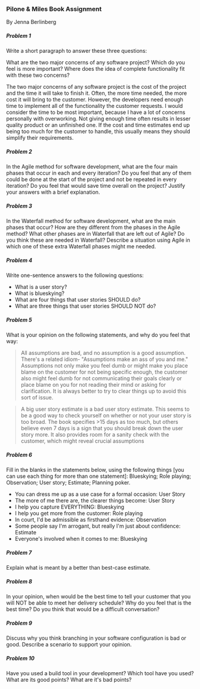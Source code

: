 ### Pilone & Miles Book Assignment
By Jenna Berlinberg

##### Problem 1
Write a short paragraph to answer these three questions:

What are the two major concerns of any software project?
Which do you feel is more important?
Where does the idea of complete functionality fit with these two concerns?

The two major concerns of any software project is the cost of the project and the time it will take to finish it. Often, the more time needed, the more cost it will bring to the customer. However, the developers need enough time to implement all of the functionality the customer requests. I would consider the time to be most important, because I have a lot of concerns personally with overworking. Not giving enough time often results in lesser quality product or an unfinished one. If the cost and time estimates end up being too much for the customer to handle, this usually means they should simplify their requirements.

##### Problem 2
In the Agile method for software development, what are the four main phases that occur in each and every iteration? Do you feel that any of them could be done at the start of the project and not be repeated in every iteration? Do you feel that would save time overall on the project? Justify your answers with a brief explanation.

##### Problem 3
In the Waterfall method for software development, what are the main phases that occur? How are they different from the phases in the Agile method? What other phases are in Waterfall that are left out of Agile? Do you think these are needed in Waterfall? Describe a situation using Agile in which one of these extra Waterfall phases might me needed.

##### Problem 4
Write one-sentence answers to the following questions:

- What is a user story?
- What is blueskying?
- What are four things that user stories SHOULD do?
- What are three things that user stories SHOULD NOT do?

##### Problem 5

What is your opinion on the following statements, and why do you feel that way:

> All assumptions are bad, and no assumption is a good assumption.
There's a related idiom- "Assumptions make an ass of you and me." Assumptions not only make you feel dumb or might make you place blame on the customer for not being specific enough, the customer also might feel dumb for not communicating their goals clearly or place blame on you for not reading their mind or asking for clarification. It is always better to try to clear things up to avoid this sort of issue. 

> A big user story estimate is a bad user story estimate.
This seems to be a good way to check yourself on whether or not your user story is too broad. The book specifies >15 days as too much, but others believe even 7 days is a sign that you should break down the user story more. It also provides room for a sanity check with the customer, which might reveal crucial assumptions  

##### Problem 6
Fill in the blanks in the statements below, using the following things [you can use each thing for more than one statement]: Blueskying; Role playing; Observation; User story; Estimate; Planning poker.

- You can dress me up as a use case for a formal occasion: User Story
- The more of me there are, the clearer things become: User Story
- I help you capture EVERYTHING: Blueskying
- I help you get more from the customer: Role playing
- In court, I'd be admissible as firsthand evidence: Observation
- Some people say I'm arrogant, but really I'm just about confidence: Estimate
- Everyone's involved when it comes to me: Blueskying

##### Problem 7
Explain what is meant by a better than best-case estimate.

##### Problem 8
In your opinion, when would be the best time to tell your customer that you will NOT be able to meet her delivery schedule? Why do you feel that is the best time? Do you think that would be a difficult conversation?

##### Problem 9
Discuss why you think branching in your software configuration is bad or good. Describe a scenario to support your opinion.


##### Problem 10
Have you used a build tool in your development? Which tool have you used? What are its good points? What are it's bad points?
